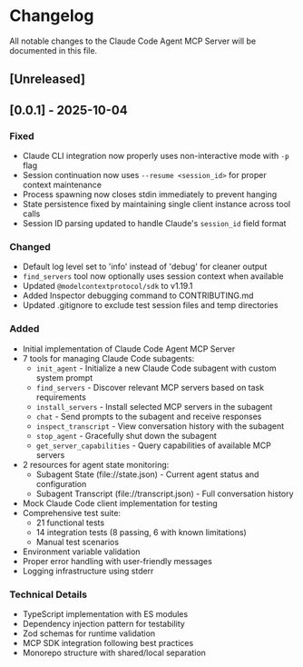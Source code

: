 # Changelog

All notable changes to the Claude Code Agent MCP Server will be documented in this file.

## [Unreleased]

## [0.0.1] - 2025-10-04

### Fixed

- Claude CLI integration now properly uses non-interactive mode with `-p` flag
- Session continuation now uses `--resume <session_id>` for proper context maintenance
- Process spawning now closes stdin immediately to prevent hanging
- State persistence fixed by maintaining single client instance across tool calls
- Session ID parsing updated to handle Claude's `session_id` field format

### Changed

- Default log level set to 'info' instead of 'debug' for cleaner output
- `find_servers` tool now optionally uses session context when available
- Updated `@modelcontextprotocol/sdk` to v1.19.1
- Added Inspector debugging command to CONTRIBUTING.md
- Updated .gitignore to exclude test session files and temp directories

### Added

- Initial implementation of Claude Code Agent MCP Server
- 7 tools for managing Claude Code subagents:
  - `init_agent` - Initialize a new Claude Code subagent with custom system prompt
  - `find_servers` - Discover relevant MCP servers based on task requirements
  - `install_servers` - Install selected MCP servers in the subagent
  - `chat` - Send prompts to the subagent and receive responses
  - `inspect_transcript` - View conversation history with the subagent
  - `stop_agent` - Gracefully shut down the subagent
  - `get_server_capabilities` - Query capabilities of available MCP servers
- 2 resources for agent state monitoring:
  - Subagent State (file://state.json) - Current agent status and configuration
  - Subagent Transcript (file://transcript.json) - Full conversation history
- Mock Claude Code client implementation for testing
- Comprehensive test suite:
  - 21 functional tests
  - 14 integration tests (8 passing, 6 with known limitations)
  - Manual test scenarios
- Environment variable validation
- Proper error handling with user-friendly messages
- Logging infrastructure using stderr

### Technical Details

- TypeScript implementation with ES modules
- Dependency injection pattern for testability
- Zod schemas for runtime validation
- MCP SDK integration following best practices
- Monorepo structure with shared/local separation
